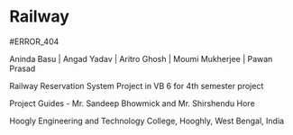 # Railway
#ERROR_404

Aninda Basu | 
Angad Yadav | 
Aritro Ghosh | 
Moumi Mukherjee | 
Pawan Prasad

Railway Reservation System Project in VB 6 for 4th semester project

Project Guides - Mr. Sandeep Bhowmick and Mr. Shirshendu Hore

Hoogly Engineering and Technology College, Hooghly, West Bengal, India
